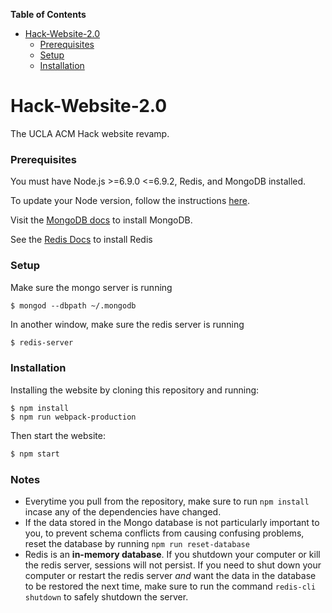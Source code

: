 <!-- START doctoc generated TOC please keep comment here to allow auto update -->
<!-- DON'T EDIT THIS SECTION, INSTEAD RE-RUN doctoc TO UPDATE -->
**Table of Contents**

- [Hack-Website-2.0](#hack-website-20)
    - [Prerequisites](#prerequisites)
    - [Setup](#setup)
    - [Installation](#installation)

<!-- END doctoc generated TOC please keep comment here to allow auto update -->

# Hack-Website-2.0

The UCLA ACM Hack website revamp.



### Prerequisites

You must have Node.js >=6.9.0 <=6.9.2, Redis, and MongoDB installed.

To update your Node version, follow the instructions [here](https://davidwalsh.name/upgrade-nodejs).

Visit the [MongoDB docs](https://docs.mongodb.com/v3.0/tutorial/install-mongodb-on-os-x/) to install MongoDB.

See the [Redis Docs](https://redis.io/download) to install Redis



### Setup

Make sure the mongo server is running

```shell
$ mongod --dbpath ~/.mongodb
```

In another window, make sure the redis server is running

```Bash
$ redis-server
```



### Installation

Installing the website by cloning this repository and running:

```shell
$ npm install
$ npm run webpack-production
```
Then start the website:

```Bash
$ npm start
```



### Notes

- Everytime you pull from the repository, make sure to run `npm install` incase any of the dependencies have changed.
- If the data stored in the Mongo database is not particularly important to you, to prevent schema conflicts from causing confusing problems, reset the database by running `npm run reset-database`
- Redis is an **in-memory database**. If you shutdown your computer or kill the redis server, sessions will not persist. If you need to shut down your computer or restart the redis server *and* want the data in the database to be restored the next time, make sure to run the command `redis-cli shutdown` to safely shutdown the server.